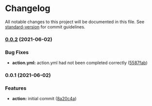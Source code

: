 # Changelog

All notable changes to this project will be documented in this file. See [standard-version](https://github.com/conventional-changelog/standard-version) for commit guidelines.

### [0.0.2](https://github.com/metrisk/cdk-deployed-url/compare/v0.0.1...v0.0.2) (2021-06-02)


### Bug Fixes

* **action.yml:** action.yml had not been completed correctly ([5587fab](https://github.com/metrisk/cdk-deployed-url/commit/5587fab4b6743a335e71695dc94b0c3bf5a8c3e0))

### 0.0.1 (2021-06-02)


### Features

* **action:** initial commit ([8a20c4a](https://github.com/metrisk/cdk-deployed-url/commit/8a20c4a086bfa6d4ebe9f88a198b0b67800cb4f4))
